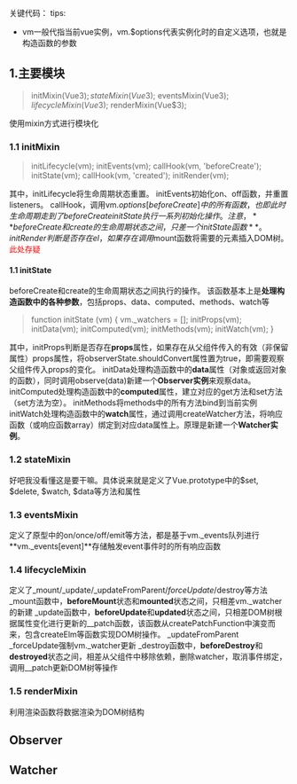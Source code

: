 关键代码：
tips:
- vm一般代指当前vue实例，vm.$options代表实例化时的自定义选项，也就是构造函数的参数

## 1.主要模块
> initMixin(Vue$3);
  stateMixin(Vue$3);
  eventsMixin(Vue$3);
  lifecycleMixin(Vue$3);
  renderMixin(Vue$3);

使用mixin方式进行模块化

### 1.1 initMixin
>  initLifecycle(vm);
   initEvents(vm);
   callHook(vm, 'beforeCreate');
   initState(vm);
   callHook(vm, 'created');
   initRender(vm);

其中，initLifecycle将生命周期状态重置。
initEvents初始化on、off函数，并重置listeners。
callHook，调用vm.$options[beforeCreate]中的所有函数，也即此时生命周期走到了beforeCreate
initState执行一系列初始化操作。
注意，**beforeCreate和create的生命周期状态之间，只差一个initState函数**。
initRender判断是否存在el，如果存在调用$mount函数将需要的元素插入DOM树。 <span style="color:red">此处存疑</span>

#### 1.1 initState
beforeCreate和create的生命周期状态之间执行的操作。
该函数基本上是**处理构造函数中的各种参数**，包括props、data、computed、methods、watch等
> function initState (vm) {
  vm._watchers = [];
  initProps(vm);
  initData(vm);
  initComputed(vm);
  initMethods(vm);
  initWatch(vm);
}

其中，initProps判断是否存在**props**属性，如果存在从父组件传入的有效（非保留属性）props属性，将observerState.shouldConvert属性置为true，即需要观察父组件传入props的变化。
initData处理构造函数中的**data**属性（对象或返回对象的函数），同时调用observe(data)新建一个**Observer实例**来观察data。
initComputed处理构造函数中的**computed**属性，建立对应的get方法和set方法（set方法为空）。
initMethods将methods中的所有方法bind到当前实例
initWatch处理构造函数中的**watch**属性，通过调用createWatcher方法，将响应函数（或响应函数array）绑定到对应data属性上。原理是新建一个**Watcher实例**。

### 1.2 stateMixin
好吧我没看懂这是要干嘛。具体说来就是定义了Vue.prototype中的$set, $delete, $watch, $data等方法和属性

### 1.3 eventsMixin
定义了原型中的on/once/off/emit等方法，都是基于vm._events队列进行
**vm._events[event]**存储触发event事件时的所有响应函数

### 1.4 lifecycleMixin
定义了\_mount/\_update/\_updateFromParent/$forceUpdate/$destroy等方法
\_mount函数中，**beforeMount**状态和**mounted**状态之间，只相差vm._watcher的新建
\_update函数中，**beforeUpdate**和**updated**状态之间，只相差DOM树根据属性变化进行更新的\__patch函数，该函数从createPatchFunction中演变而来，包含createElm等函数实现DOM树操作。
\_updateFromParent
\_forceUpdate强制vm._watcher更新
\_destroy函数中，**beforeDestroy**和**destroyed**状态之间，相差从父组件中移除依赖，删除watcher，取消事件绑定，调用\__patch更新DOM树等操作


### 1.5 renderMixin
利用渲染函数将数据渲染为DOM树结构

## Observer
## Watcher
